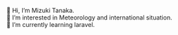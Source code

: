 <p>👋 Hi, I’m Mizuki Tanaka.<br>
👀 I’m interested in Meteorology and international situation.<br>
🌱 I’m currently learning laravel.



<!---
Anemoi7838/Anemoi7838 is a ✨ special ✨ repository because its `README.md` (this file) appears on your GitHub profile.
You can click the Preview link to take a look at your changes.
--->
